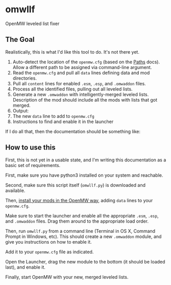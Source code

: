 # omwllf
OpenMW leveled list fixer

## The Goal

Realistically, this is what I'd like this tool to do. It's not there yet.

1. Auto-detect the location of the `openmw.cfg` (based on the [Paths](https://wiki.openmw.org/index.php?title=Paths) docs). Allow a different path to be assigned via command-line argument.
1. Read the `openmw.cfg` and pull all `data` lines defining data and mod directories.
1. Pull all `content` lines for enabled `.esm`, `.esp`, and `.omwaddon` files.
1. Process all the identified files, pulling out all leveled lists.
1. Generate a new `.omwaddon` with intelligently-merged leveled lists. Description of the mod should include all the mods with lists that got merged.
1. Output:
  1. The new `data` line to add to `openmw.cfg`
  1. Instructions to find and enable it in the launcher


If I do all that, then the documentation should be something like:

## How to use this

First, this is not yet in a usable state, and I'm writing this documentation as a basic set of requirements.

First, make sure you have python3 installed on your system and reachable.

Second, make sure this script itself (`omwllf.py`) is downloaded and available.

Then, [install your mods in the OpenMW way](https://wiki.openmw.org/index.php?title=Mod_installation), adding `data` lines to your `openmw.cfg`.

Make sure to start the launcher and enable all the appropriate `.esm`, `.esp`, and `.omwaddon` files. Drag them around to the appropriate load order.

Then, run `omwllf.py` from a command line (Terminal in OS X, Command Prompt in Windows, etc). This should create a new `.omwaddon` module, and give you instructions on how to enable it.

Add it to your `openmw.cfg` file as indicated.

Open the Launcher, drag the new module to the bottom (it should be loaded last), and enable it.

Finally, start OpenMW with your new, merged leveled lists.

